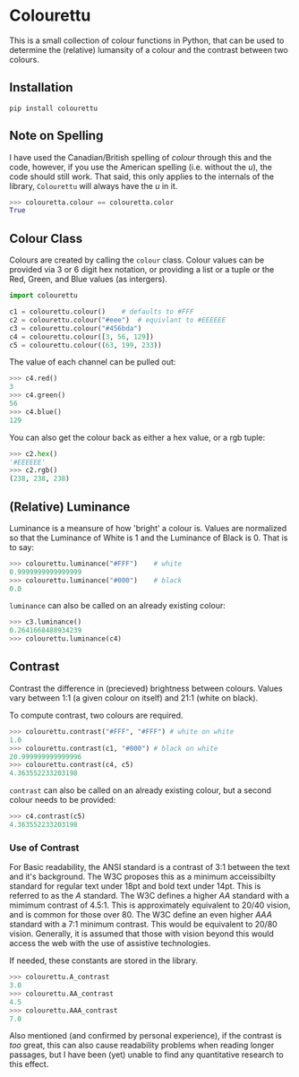 # Colourettu

This is a small collection of colour functions in Python, that can be used
to determine the (relative) lumansity of a colour and the contrast
between two colours.

## Installation

~~~
pip install colourettu
~~~

## Note on Spelling

I have used the Canadian/British spelling of *colour* through this
and the code, however, if you use the American spelling (i.e. without
the *u*), the code should still work. That said, this only applies
to the internals of the library, `Colourettu` will always have the *u*
in it.

~~~python
>>> colouretta.colour == colouretta.color
True
~~~

## Colour Class

Colours are created by calling the `colour` class. Colour values
can be provided via 3 or 6 digit hex notation, or providing a
list or a tuple or the Red, Green, and Blue values (as intergers).

~~~python
import colourettu

c1 = colourettu.colour()	# defaults to #FFF
c2 = colourettu.colour("#eee")	# equivlant to #EEEEEE
c3 = colourettu.colour("#456bda")
c4 = colourettu.colour([3, 56, 129])
c5 = colourettu.colour((63, 199, 233))
~~~

The value of each channel can be pulled out:

~~~python
>>> c4.red()
3
>>> c4.green()
56
>>> c4.blue()
129
~~~

You can also get the colour back as either a hex value, or a rgb tuple:

~~~python
>>> c2.hex()
'#EEEEEE'
>>> c2.rgb()
(238, 238, 238)
~~~

## (Relative) Luminance

Luminance is a meansure of how 'bright' a colour is. Values are normalized
so that the Luminance of White is 1 and the Luminance of Black is 0. That is
to say:

~~~python
>>> colourettu.luminance("#FFF")	# white
0.9999999999999999
>>> colourettu.luminance("#000")	# black
0.0
~~~

`luminance` can also be called on an already existing colour:

~~~python
>>> c3.luminance()
0.2641668488934239
>>> colourettu.luminance(c4)
~~~

## Contrast

Contrast the difference in (precieved) brightness between colours.
Values vary between 1:1 (a given colour on itself) and 21:1 (white on black).

To compute contrast, two colours are required.

~~~python
>>> colourettu.contrast("#FFF", "#FFF")	# white on white
1.0
>>> colourettu.contrast(c1, "#000")	# black on white
20.999999999999996
>>> colourettu.contrast(c4, c5)
4.363552233203198
~~~

`contrast` can also be called on an already existing colour, but a second
colour needs to be provided:

~~~python
>>> c4.contrast(c5)
4.363552233203198
~~~

### Use of Contrast

For Basic readability, the ANSI standard is a contrast of 3:1 between the text
and it's background. The W3C proposes this as a minimum acceissibilty standard
for regular text under 18pt and bold text under 14pt. This is referred to as the
*A* standard. The W3C defines a higher *AA* standard with a mimimum contrast of
4.5:1. This is approximately equivalent to 20/40 vision, and is common for
those over 80. The W3C define an even higher *AAA* standard with a 7:1 minimum
contrast. This would be equivalent to 20/80 vision. Generally, it is assumed
that those with vision beyond this would access the web with the use of
assistive technologies.

If needed, these constants are stored in the library.

~~~python
>>> colourettu.A_contrast
3.0
>>> colourettu.AA_contrast
4.5
>>> colourettu.AAA_contrast
7.0
~~~

Also mentioned (and confirmed by personal experience), if the contrast is *too*
great, this can also cause readability problems when reading longer passages,
but I have been (yet) unable to find any quantitative research to this effect.
